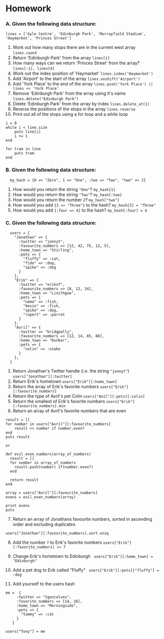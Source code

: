 # Homework

### A. Given the following data structure:

```
lines = ['Gyle Centre', 'Edinburgh Park', 'Murrayfield Stadium', 'Haymarket', 'Princes Street']
```

1. Work out how many stops there are in the current west array ```lines.count```
2. Return 'Edinburgh Park' from the array ```lines[1]```
3. How many ways can we return 'Princes Street' from the array? ```lines[-1], lines[4]```
4. Work out the index position of 'Haymarket' ```lines.index('Haymarket')```
5. Add 'Airport' to the start of the array ```lines.unshift('Airport')```
6. Add 'York Place' to the end of the array ```lines.push('York Place') || lines << 'York Place'```
7. Remove 'Edinburgh Park' from the array using it's name ``` lines.delete("Edinburgh Park") ```  
8. Delete 'Edinburgh Park' from the array by index ``` lines.delete_at(1) ```
9. Reverse the positions of the stops in the array ```lines.reverse```
10. Print out all of the stops using a for loop and a while loop

```
i = 0
while i < line.size
	puts line[i]
	i += 1
end

```

```
for tram in line
	puts tram
end

```


### B. Given the following data structure:

```
  my_hash = {0 => "Zero", 1 => "One", :two => "Two", "two" => 2}
```

1. How would you return the string `"One"`? ``` my_hash[1] ```
2. How would you return the string `"Two"`? ``` my_hash[:two] ```
3. How would you return the number `2`?  ``` my_hash["two"] ```
4. How would you add `{3 => "Three"}` to the hash? ``` my_hash[3] = "Three" ```
5. How would you add `{:four => 4}` to the hash? ``` my_hash[:four] = 4 ```


### C. Given the following data structure:

```
  users = {
    "Jonathan" => {
      :twitter => "jonnyt",
      :favourite_numbers => [12, 42, 75, 12, 5],
      :home_town => "Stirling",
      :pets => {
        "fluffy" => :cat,
        "fido" => :dog,
        "spike" => :dog
      }
    },
    "Erik" => {
      :twitter => "eriksf",
      :favourite_numbers => [8, 12, 24],
      :home_town => "Linithgow",
      :pets => {
        "nemo" => :fish,
        "kevin" => :fish,
        "spike" => :dog,
        "rupert" => :parrot
      }
    },
    "Avril" => {
      :twitter => "bridgpally",
      :favourite_numbers => [12, 14, 85, 88],
      :home_town => "Dunbar",
      :pets => {
        "colin" => :snake
      }
    },
  }
```

1. Return Jonathan's Twitter handle (i.e. the string `"jonnyt"`) ``` users["Jonathan"][:twitter] ```
2. Return Erik's hometown ``` users["Erik"][:home_town] ```
3. Return the array of Erik's favorite numbers ``` users["Erik"][:favourite_numbers] ```
4. Return the type of Avril's pet Colin ``` users["Anil"][:pets][:colin] ```
5. Return the smallest of Erik's favorite numbers ``` users["Erik"][:favourite_numbers].min ```
6. Return an array of Avril's favorite numbers that are even 

``` 
result = []
for number in users["Avril"][:favourite_numbers]
	result << number if number.even?
end
puts result

or

def evil_even_numbers(array_of_numbers)
  result = []
  for number in array_of_numbers
    result.push(number) if(number.even?)
  end

  return result
end

array = users["Avril"][:favourite_numbers]
evens = evil_even_numbers(array)

print evens
puts
```

7. Return an array of Jonathans favourite numbers, sorted in ascending order and excluding duplicates

```
users["Jonathan"][:favourite_numbers].sort.uniq
```

8. Add the number `7` to Erik's favorite numbers ``` users["Erik"][:favorite_numbers] << 7 ```

9. Change Erik's hometown to Edinburgh ```  users["Erik"][:home_town] = "Edinburgh" ```

10. Add a pet dog to Erik called "Fluffy" ```  users["Erik"][:pets]["fluffy"] = :dog ```

11. Add yourself to the users hash

``` 
me =  {
     :twitter => "tgoncalves",
     :favorite_numbers => [14, 28],
     :home_town => "Morningside",
     :pets => {
       "tommy" => :cat
     }
   }

users["Tony"] = me 

```




